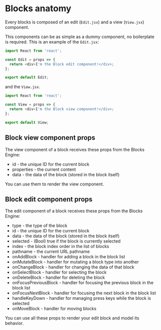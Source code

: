 # Blocks anatomy

Every blocks is composed of an edit (`Edit.jsx`) and a view (`View.jsx`) component.

This components can be as simple as a dummy component, no boilerplate is required.
This is an example of the `Edit.jsx`:

```js
import React from 'react';

const Edit = props => {
  return <div>I'm the Block edit component!</div>;
};

export default Edit;
```

and the `View.jsx`.

```js
import React from 'react';

const View = props => {
  return <div>I'm the Block view component!</div>;
};

export default View;
```

## Block view component props

The view component of a block receives these props from the Blocks Engine:

- id - the unique ID for the current block
- properties - the current content
- data - the data of the block (stored in the block itself)

You can use them to render the view component.

## Block edit component props

The edit component of a block receives these props from the Blocks Engine:

- type - the type of the block
- id - the unique ID for the current block
- data - the data of the block (stored in the block itself)
- selected - (Bool) true if the block is currently selected
- index - the block index order in the list of blocks
- pathname - the current URL pathname
- onAddBlock - handler for adding a block in the block list
- onMutateBlock - handler for mutating a block type into another
- onChangeBlock - handler for changing the data of that block
- onSelectBlock - handler for selecting the block
- onDeleteBlock - handler for deleting the block
- onFocusPreviousBlock - handler for focusing the previous block in the block list
- onFocusNextBlock - handler for focusing the next block in the block list
- handleKeyDown - handler for managing press keys while the block is selected
- onMoveBlock - handler for moving blocks

You can use all these props to render your edit block and model its behavior.
